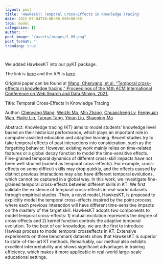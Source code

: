 ```yaml
---
layout: post
title: 'HawkesKT: Temporal Cross-Effects in Knowledge Tracing'
date: 2022-07-04T16:00:00.000+00:00
tags: model
categories: []
author: ''
post_image: "/assets/images/1_09.png"
post_format: ''
trending: true

---
```

We added HawkesKT into our pyKT package.

The link is [here](https://pykt-toolkit.readthedocs.io/en/latest/models.html#hawkeskt) and the API is [here](https://pykt-toolkit.readthedocs.io/en/latest/pykt.models.html#module-pykt.models.hawkes).

Original paper can be found at [Wang, Chenyang, et al. “Temporal cross-effects in knowledge tracing.” Proceedings of the 14th ACM International Conference on Web Search and Data Mining. 2021.](http://www.thuir.cn/group/\~mzhang/publications/WSDM2021-WangChenyang.pdf)

Title: Temporal Cross-Effects in Knowledge Tracing

Author: [Chenyang Wang](https://dl.acm.org/profile/99659338200), [Weizhi Ma](https://dl.acm.org/profile/99659057529), [Min Zhang](https://dl.acm.org/profile/81423595921), [Chuancheng Lv](https://dl.acm.org/profile/99659687728), [Fengyuan Wan](https://dl.acm.org/profile/99659686836), [Huijie Lin](https://dl.acm.org/profile/99659686677), [Taoran Tang](https://dl.acm.org/profile/99659687331), [Yiqun Liu](https://dl.acm.org/profile/81100537648), [Shaoping Ma](https://dl.acm.org/profile/81100447859)

Abstract: Knowledge tracing (KT) aims to model students’ knowledge level based on their historical performance, which plays an important role in computer-assisted education and adaptive learning. Recent studies try to take temporal effects of past interactions into consideration, such as the forgetting behavior. However, existing work mainly relies on time-related features or a global decay function to model the time-sensitive effects. Fine-grained temporal dynamics of different cross-skill impacts have not been well studied (named as temporal cross-effects). For example, cross-effects on some difficult skills may drop quickly, and the effects caused by distinct previous interactions may also have different temporal evolutions, which cannot be captured in a global way. In this work, we investigate fine-grained temporal cross-effects between different skills in KT. We first validate the existence of temporal cross-effects in real-world datasets through empirical studies. Then, a novel model, HawkesKT, is proposed to explicitly model the temporal cross-effects inspired by the point process, where each previous interaction will have different time-sensitive impacts on the mastery of the target skill. HawkesKT adopts two components to model temporal cross-effects: 1) mutual excitation represents the degree of cross-effects and 2) kernel function controls the adaptive temporal evolution. To the best of our knowledge, we are the first to introduce Hawkes process to model temporal crosseffects in KT. Extensive experiments on three benchmark datasets show that HawkesKT is superior to state-of-the-art KT methods. Remarkably, our method also exhibits excellent interpretability and shows significant advantages in training efficiency, which makes it more applicable in real-world large-scale educational settings.